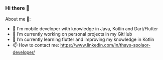 ### Hi there 👋

About me 🥰:
- 📱 I'm mobile developer with knowledge in Java, Kotlin and Dart/Flutter
- 🔭 I’m currently working on personal projects in my GitHub
- 🌱 I’m currently learning flutter and improving my knowledge in Kotlin
- 📫 How to contact me: https://www.linkedin.com/in/thays-spolaor-developer/
